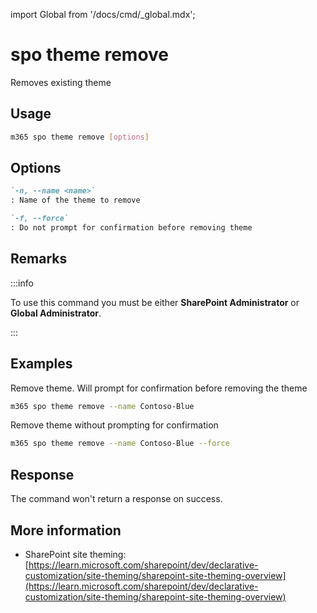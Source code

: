 <!-- DISCLAIMER: All secrets, passwords, and sensitive values in this document are examples only and not real credentials. -->
import Global from '/docs/cmd/_global.mdx';

# spo theme remove

Removes existing theme

## Usage

```sh
m365 spo theme remove [options]
```

## Options

```md definition-list
`-n, --name <name>`
: Name of the theme to remove

`-f, --force`
: Do not prompt for confirmation before removing theme
```

<Global />

## Remarks

:::info

To use this command you must be either **SharePoint Administrator** or **Global Administrator**.

:::

## Examples

Remove theme. Will prompt for confirmation before removing the theme

```sh
m365 spo theme remove --name Contoso-Blue
```

Remove theme without prompting for confirmation

```sh
m365 spo theme remove --name Contoso-Blue --force
```

## Response

The command won't return a response on success.

## More information

- SharePoint site theming: [https://learn.microsoft.com/sharepoint/dev/declarative-customization/site-theming/sharepoint-site-theming-overview](https://learn.microsoft.com/sharepoint/dev/declarative-customization/site-theming/sharepoint-site-theming-overview)
